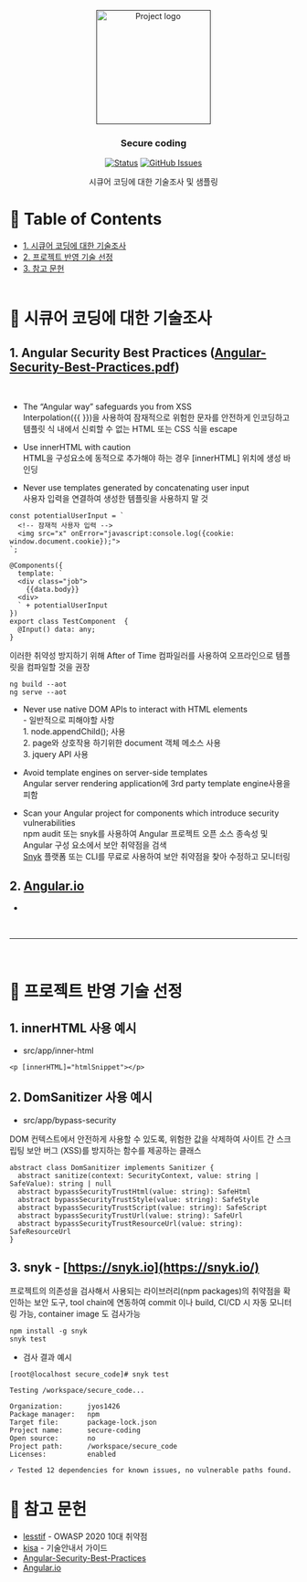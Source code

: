 <p align="center">
  <a href="" rel="noopener">
 <img width=200px height=200px src="https://www.fora.si/uploads/perception/images/benefits/secure_2.png" alt="Project logo"></a>
</p>

<h3 align="center">Secure coding</h3>

<div align="center">

[![Status](https://img.shields.io/badge/status-active-success.svg)]()
[![GitHub Issues](https://img.shields.io/github/issues/kylelobo/The-Documentation-Compendium.svg)](https://github.com/jyos1426/secure_code/issues)

</div>

<p align="center"> 시큐어 코딩에 대한 기술조사 및 샘플링
    <br> 
</p>

# 📝 Table of Contents

* [1. 시큐어 코딩에 대한 기술조사](#search)
* [2. 프로젝트 반영 기술 선정](#selected)
* [3. 참고 문헌](#refer)
<br><br>

# 🧐 시큐어 코딩에 대한 기술조사 <a name = "search"></a>

## 1. Angular Security Best Practices ([Angular-Security-Best-Practices.pdf](https://snyk.io/wp-content/uploads/Angular-Security-Best-Practices-1.pdf))
<br>

- The “Angular way” safeguards you from XSS
<br> Interpolation({{ }})을 사용하여 잠재적으로 위험한 문자를 안전하게 인코딩하고 템플릿 식 내에서 신뢰할 수 없는 HTML 또는 CSS 식을 escape

- Use innerHTML with caution
<br> HTML을 구성요소에 동적으로 추가해야 하는 경우 [innerHTML] 위치에 생성 바인딩

- Never use templates generated by concatenating user input
<br> 사용자 입력을 연결하여 생성한 템플릿을 사용하지 말 것
```
const potentialUserInput = `
  <!-- 잠재적 사용자 입력 -->
  <img src="x" onError="javascript:console.log({cookie: window.document.cookie});">
`;

@Components({
  template: `
  <div class="job">
    {{data.body}}
  <div>
  ` + potentialUserInput
})
export class TestComponent  {
  @Input() data: any;
}
```
이러한 취약성 방지하기 위해 After of Time 컴파일러를 사용하여 오프라인으로 템플릿을 컴파일할 것을 권장
```
ng build --aot
ng serve --aot
```

- Never use native DOM APIs to interact with HTML elements
<br> - 일반적으로 피해야할 사항
<br> 1. node.appendChild(); 사용
<br> 2. page와 상호작용 하기위한 document 객체 메소스 사용
<br> 3. jquery API 사용

- Avoid template engines on server-side templates
<br> Angular server rendering application에 3rd party template engine사용을 피함


- Scan your Angular project for components which introduce security vulnerabilities
<br> npm audit 또는 snyk를 사용하여 Angular 프로젝트 오픈 소스 종속성 및 Angular 구성 요소에서 보안 취약점을 검색
<br> [Snyk](#synk) 플랫폼 또는 CLI를 무료로 사용하여 보안 취약점을 찾아 수정하고 모니터링

## 2. [Angular.io](https://angular.io/guide/security)

- 

<br>

---
<br>

# 🔧 프로젝트 반영 기술 선정 <a name = "selected"></a>

## 1. innerHTML 사용 예시
- src/app/inner-html
```
<p [innerHTML]="htmlSnippet"></p>
```
## 2. DomSanitizer 사용 예시

- src/app/bypass-security<br>

DOM 컨텍스트에서 안전하게 사용할 수 있도록, 위험한 값을 삭제하여 사이트 간 스크립팅 보안 버그 (XSS)를 방지하는 함수를 제공하는 클래스

```
abstract class DomSanitizer implements Sanitizer {
  abstract sanitize(context: SecurityContext, value: string | SafeValue): string | null
  abstract bypassSecurityTrustHtml(value: string): SafeHtml
  abstract bypassSecurityTrustStyle(value: string): SafeStyle
  abstract bypassSecurityTrustScript(value: string): SafeScript
  abstract bypassSecurityTrustUrl(value: string): SafeUrl
  abstract bypassSecurityTrustResourceUrl(value: string): SafeResourceUrl
}
```

## 3. snyk - [https://snyk.io](https://snyk.io/) <a name = "snyk"></a>
프로젝트의 의존성을 검사해서 사용되는 라이브러리(npm packages)의 취약점을 확인하는 보안 도구, tool chain에 연동하여 commit 이나 build, CI/CD 시 자동 모니터링 가능, container image 도 검사가능
```
npm install -g snyk
snyk test
```
- 검사 결과 예시
```
[root@localhost secure_code]# snyk test

Testing /workspace/secure_code...

Organization:      jyos1426
Package manager:   npm
Target file:       package-lock.json
Project name:      secure-coding
Open source:       no
Project path:      /workspace/secure_code
Licenses:          enabled

✓ Tested 12 dependencies for known issues, no vulnerable paths found.
```
# 🔧 참고 문헌 <a name = "refer"></a>

- [lesstif](https://www.lesstif.com/security/owasp-2020-10-91291830.html#OWASP202010%EB%8C%80%EC%B7%A8%EC%95%BD%EC%A0%90-A1.Injection(%EC%9D%B8%EC%A0%9D%EC%85%98)) - OWASP 2020 10대 취약점
- [kisa](https://www.kisa.or.kr/public/laws/laws3_View.jsp?cPage=6&mode=view&p_No=259&b_No=259&d_No=52&ST=T&SV=) - 기술안내서 가이드
- [Angular-Security-Best-Practices](https://snyk.io/wp-content/uploads/Angular-Security-Best-Practices-1.pdf)
- [Angular.io](https://angular.io/guide/security)